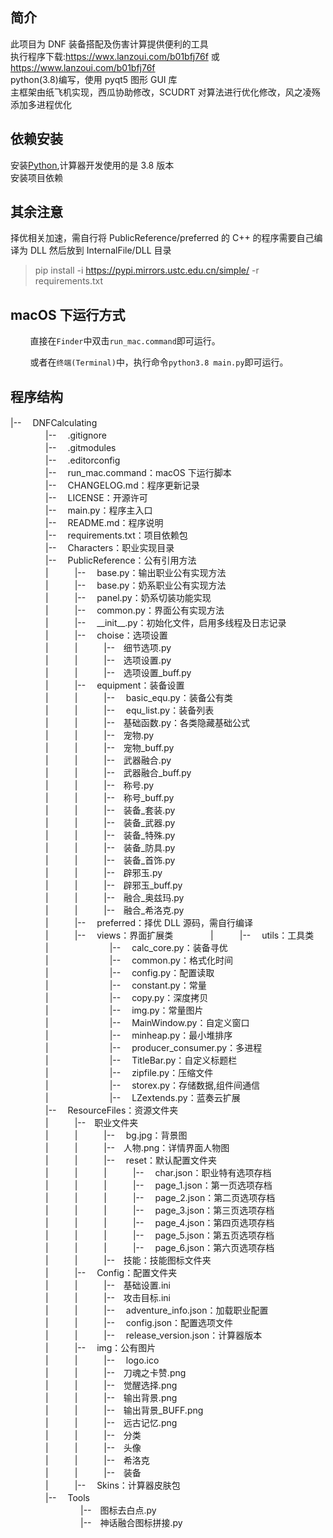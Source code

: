 ## 简介

此项目为 DNF 装备搭配及伤害计算提供便利的工具  
执行程序下载:https://wwx.lanzoui.com/b01bfj76f 或 https://www.lanzoui.com/b01bfj76f  
python(3.8)编写，使用 pyqt5 图形 GUI 库  
主框架由纸飞机实现，西瓜协助修改，SCUDRT 对算法进行优化修改，风之凌殇添加多进程优化

## 依赖安装

安装[Python](https://www.python.org/),计算器开发使用的是 3.8 版本  
安装项目依赖

## 其余注意

择优相关加速，需自行将 PublicReference/preferred 的 C++ 的程序需要自己编译为 DLL 然后放到 InternalFile/DLL 目录

> pip install -i https://pypi.mirrors.ustc.edu.cn/simple/ -r requirements.txt

<!-- ### 修改项目
* fork本项目
* 克隆(clone)你fork的项目到本地,如果clone速度太慢,可以在github.com后添加.cnpmjs.org,切换仓库,如
> 从
> git clone https://github.com/wxh0402/DNFCalculating.git
> 变成
> git clone https://github.com.cnpmjs.org/wxh0402/DNFCalculating.git
> 提示下载速度
* 新建分支并检出新分支,如
> git checkout -b ver0.1   -->

## macOS 下运行方式

&#160; &#160; &#160; &#160; 直接在`Finder`中双击`run_mac.command`即可运行。

&#160; &#160; &#160; &#160; 或者在`终端(Terminal)`中，执行命令`python3.8 main.py`即可运行。

## 程序结构

|--　 DNFCalculating  
　　　　|--　 .gitignore  
　　　　|--　 .gitmodules  
　　　　|--　 .editorconfig  
　　　　|--　 run_mac.command：macOS 下运行脚本  
　　　　|--　 CHANGELOG.md：程序更新记录  
　　　　|--　 LICENSE：开源许可  
　　　　|--　 main.py：程序主入口  
　　　　|--　 README.md：程序说明  
　　　　|--　 requirements.txt：项目依赖包  
　　　　|--　 Characters：职业实现目录  
　　　　|--　 PublicReference：公有引用方法  
　　　　|　　　|--　 base.py：输出职业公有实现方法  
　　　　|　　　|--　 base.py：奶系职业公有实现方法  
　　　　|　　　|--　 panel.py：奶系切装功能实现  
　　　　|　　　|--　 common.py：界面公有实现方法  
　　　　|　　　|--　 \_\_init\_\_.py：初始化文件，启用多线程及日志记录  
　　　　|　　　|--　 choise：选项设置  
　　　　|　　　|　　　|--　细节选项.py  
　　　　|　　　|　　　|--　选项设置.py  
　　　　|　　　|　　　|--　选项设置\_buff.py  
　　　　|　　　|--　 equipment：装备设置  
　　　　|　　　|　　　|--　 basic_equ.py：装备公有类  
　　　　|　　　|　　　|--　 equ_list.py：装备列表  
　　　　|　　　|　　　|--　基础函数.py：各类隐藏基础公式  
　　　　|　　　|　　　|--　宠物.py  
　　　　|　　　|　　　|--　宠物\_buff.py  
　　　　|　　　|　　　|--　武器融合.py  
　　　　|　　　|　　　|--　武器融合\_buff.py  
　　　　|　　　|　　　|--　称号.py  
　　　　|　　　|　　　|--　称号\_buff.py  
　　　　|　　　|　　　|--　装备\_套装.py  
　　　　|　　　|　　　|--　装备\_武器.py  
　　　　|　　　|　　　|--　装备\_特殊.py  
　　　　|　　　|　　　|--　装备\_防具.py  
　　　　|　　　|　　　|--　装备\_首饰.py  
　　　　|　　　|　　　|--　辟邪玉.py  
　　　　|　　　|　　　|--　辟邪玉\_buff.py  
　　　　|　　　|　　　|--　融合\_奥兹玛.py  
　　　　|　　　|　　　|--　融合\_希洛克.py  
　　　　|　　　|--　 preferred：择优 DLL 源码，需自行编译  
　　　　|　　　|--　 views：界面扩展类
　　　　|　　　|--　 utils：工具类  
　　　　|　　　　　　　|--　 calc_core.py：装备寻优  
　　　　|　　　　　　　|--　 common.py：格式化时间  
　　　　|　　　　　　　|--　 config.py：配置读取  
　　　　|　　　　　　　|--　 constant.py：常量  
　　　　|　　　　　　　|--　 copy.py：深度拷贝  
　　　　|　　　　　　　|--　 img.py：常量图片  
　　　　|　　　　　　　|--　 MainWindow.py：自定义窗口  
　　　　|　　　　　　　|--　 minheap.py：最小堆排序  
　　　　|　　　　　　　|--　 producer_consumer.py：多进程  
　　　　|　　　　　　　|--　 TitleBar.py：自定义标题栏  
　　　　|　　　　　　　|--　 zipfile.py：压缩文件  
　　　　|　　　　　　　|--　 storex.py：存储数据,组件间通信  
　　　　|　　　　　　　|--　 LZextends.py：蓝奏云扩展  
　　　　|--　 ResourceFiles：资源文件夹  
　　　　|　　　|--　职业文件夹  
　　　　|　　　|　　　|--　 bg.jpg：背景图  
　　　　|　　　|　　　|--　人物.png：详情界面人物图  
　　　　|　　　|　　　|--　 reset：默认配置文件夹  
　　　　|　　　|　　　|　　　|--　 char.json：职业特有选项存档  
　　　　|　　　|　　　|　　　|--　 page_1.json：第一页选项存档  
　　　　|　　　|　　　|　　　|--　 page_2.json：第二页选项存档  
　　　　|　　　|　　　|　　　|--　 page_3.json：第三页选项存档  
　　　　|　　　|　　　|　　　|--　 page_4.json：第四页选项存档  
　　　　|　　　|　　　|　　　|--　 page_5.json：第五页选项存档  
　　　　|　　　|　　　|　　　|--　 page_6.json：第六页选项存档  
　　　　|　　　|　　　|--　技能：技能图标文件夹  
　　　　|　　　|--　 Config：配置文件夹  
　　　　|　　　|　　　|--　基础设置.ini  
　　　　|　　　|　　　|--　攻击目标.ini  
　　　　|　　　|　　　|--　 adventure_info.json：加载职业配置  
　　　　|　　　|　　　|--　 config.json：配置选项文件  
　　　　|　　　|　　　|--　 release_version.json：计算器版本  
　　　　|　　　|--　 img：公有图片  
　　　　|　　　|　　　|--　 logo.ico  
　　　　|　　　|　　　|--　刀魂之卡赞.png  
　　　　|　　　|　　　|--　觉醒选择.png  
　　　　|　　　|　　　|--　输出背景.png  
　　　　|　　　|　　　|--　输出背景\_BUFF.png  
　　　　|　　　|　　　|--　远古记忆.png  
　　　　|　　　|　　　|--　分类  
　　　　|　　　|　　　|--　头像  
　　　　|　　　|　　　|--　希洛克  
　　　　|　　　|　　　|--　装备  
　　　　|　　　|--　 Skins：计算器皮肤包  
　　　　|--　 Tools  
　　　　　　　　|--　图标去白点.py  
　　　　　　　　|--　神话融合图标拼接.py
